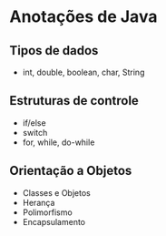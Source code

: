 # Anotações de Java

## Tipos de dados
- int, double, boolean, char, String

## Estruturas de controle
- if/else
- switch
- for, while, do-while

## Orientação a Objetos
- Classes e Objetos
- Herança
- Polimorfismo
- Encapsulamento
